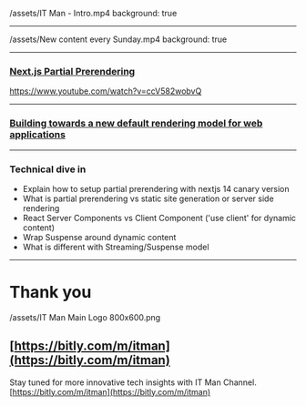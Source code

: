 /assets/IT Man - Intro.mp4
background: true

---

/assets/New content every Sunday.mp4
background: true

---

### [Next.js Partial Prerendering](https://www.partialprerendering.com/)

https://www.youtube.com/watch?v=ccV582wobvQ

---

### [Building towards a new default rendering model for web applications](https://vercel.com/blog/partial-prerendering-with-next-js-creating-a-new-default-rendering-model)

---

### Technical dive in

- Explain how to setup partial prerendering with nextjs 14 canary version
- What is partial prerendering vs static site generation or server side rendering
- React Server Components vs Client Component ('use client' for dynamic content)
- Wrap Suspense around dynamic content
- What is different with Streaming/Suspense model

---

# Thank you

/assets/IT Man Main Logo 800x600.png

## [https://bitly.com/m/itman](https://bitly.com/m/itman)

Stay tuned for more innovative tech insights with IT Man Channel.
[https://bitly.com/m/itman](https://bitly.com/m/itman)
